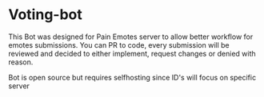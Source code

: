 # Voting-bot

This Bot was designed for Pain Emotes server to allow better workflow for emotes submissions.
You can PR to code, every submission will be reviewed and decided to either implement, request changes or denied with reason.

Bot is open source but requires selfhosting since ID's will focus on specific server
